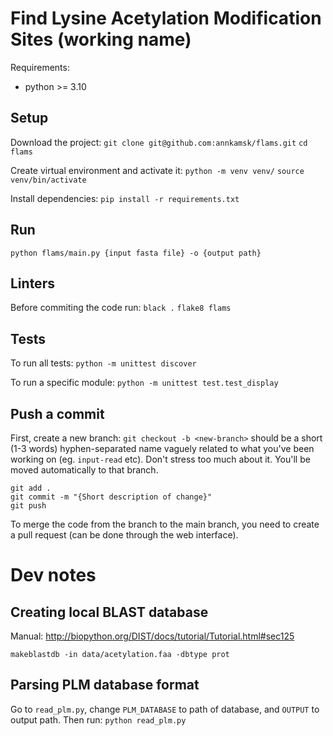 # Find Lysine Acetylation Modification Sites (working name)

Requirements:
* python >= 3.10

## Setup
Download the project:
`git clone git@github.com:annkamsk/flams.git`
`cd flams`

Create virtual environment and activate it:
`python -m venv venv/`
`source venv/bin/activate`

Install dependencies:
`pip install -r requirements.txt`

## Run
`python flams/main.py {input fasta file} -o {output path}`

## Linters
Before commiting the code run:
`black .`
`flake8 flams`

## Tests
To run all tests:
`python -m unittest discover`

To run a specific module:
`python -m unittest test.test_display`

## Push a commit
First, create a new branch:
`git checkout -b <new-branch>`
<new-branch> should be a short (1-3 words) hyphen-separated name vaguely related to what you've been working on (eg. `input-read` etc). Don't stress too much about it. 
You'll be moved automatically to that branch. 

`git add .`  
`git commit -m "{Short description of change}"`  
`git push`  

To merge the code from the branch to the main branch, you need to create a pull request (can be done through the web interface).


# Dev notes

## Creating local BLAST database
Manual: http://biopython.org/DIST/docs/tutorial/Tutorial.html#sec125

`makeblastdb -in data/acetylation.faa -dbtype prot`

## Parsing PLM database format
Go to `read_plm.py`, change `PLM_DATABASE` to path of database, and `OUTPUT` to output path. Then run:
`python read_plm.py`
